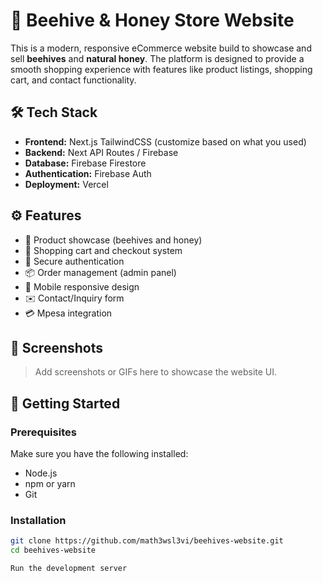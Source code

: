 # 🍯 Beehive & Honey Store Website

This is a modern, responsive eCommerce website build to showcase and sell **beehives** and **natural honey**. The platform is designed to provide a smooth shopping experience with features like product listings, shopping cart, and contact functionality.

## 🛠️ Tech Stack

- **Frontend:** Next.js  TailwindCSS (customize based on what you used)
- **Backend:** Next API Routes / Firebase 
- **Database:** Firebase Firestore
- **Authentication:** Firebase Auth 
- **Deployment:** Vercel

## ⚙️ Features

- 🐝 Product showcase (beehives and honey)
- 🛒 Shopping cart and checkout system
- 🔐 Secure authentication 
- 📦 Order management (admin panel)
- 📱 Mobile responsive design
- ✉️ Contact/Inquiry form
- 💳 Mpesa integration

## 📸 Screenshots

> Add screenshots or GIFs here to showcase the website UI.

## 🚀 Getting Started

### Prerequisites

Make sure you have the following installed:

- Node.js
- npm or yarn
- Git

### Installation

```bash
git clone https://github.com/math3wsl3vi/beehives-website.git
cd beehives-website

Run the development server
